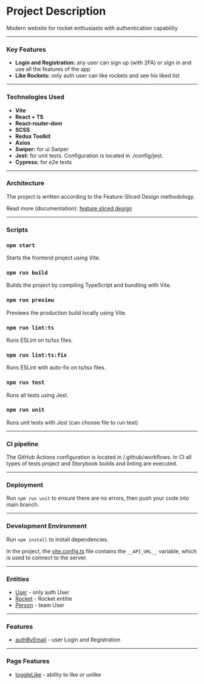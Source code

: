 # Project Description

Modern website for rocket enthusiasts with authentication capability

---

### Key Features

- **Login and Registration:** any user can sign up (with 2FA) or sign in and use all the features of the app
- **Like Rockets:** only auth user can like rockets and see his liked list

---

### Technologies Used

- **Vite**
- **React + TS** 
- **React-router-dom** 
- **SCSS** 
- **Redux Toolkit** 
- **Axios** 
- **Swiper:** for ui Swiper  
- **Jest:** for unit tests. Configuration is located in ./config/jest.
- **Cypress:** for e2e tests

---

### Architecture

The project is written according to the Feature-Sliced Design methodology.

Read more (documentation): [feature sliced design](https://feature-sliced.design/docs/get-started/tutorial)

---

### Scripts

### `npm start`
Starts the frontend project using Vite.

### `npm run build`
Builds the project by compiling TypeScript and bundling with Vite.

### `npm run preview`
Previews the production build locally using Vite.

### `npm run lint:ts`
Runs ESLint on ts/tsx files.

### `npm run lint:ts:fix`
Runs ESLint with auto-fix on ts/tsx files.

### `npm run test`
Runs all tests using Jest.

### `npm run unit`
Runs unit tests with Jest (can choose file to run test)

---

### CI pipeline

The GitHub Actions configuration is located in /.github/workflows.
In CI all types of tests project and Storybook builds and linting are executed.

---

### Deployment

Run `npm run unit` to ensure there are no errors,
then push your code into main branch.

---

### Development Environment

Run `npm install` to install dependencies.

In the project, the [vite.config.ts](./vite.config.ts) file contains the `__API_URL__` variable, 
which is used to connect to the server. 

---

### Entities
- [User](./src/entities/User) - only auth User
- [Rocket](./src/entities/Rocket) - Rocket entitie
- [Person](./src/entities/Person) - team User

---

### Features
- [authByEmail](./src/features/authByEmail) - user Login and Registration

---

### Page Features
- [toggleLike](./src/pages/RocketDetailsPage) - ability to like or unlike